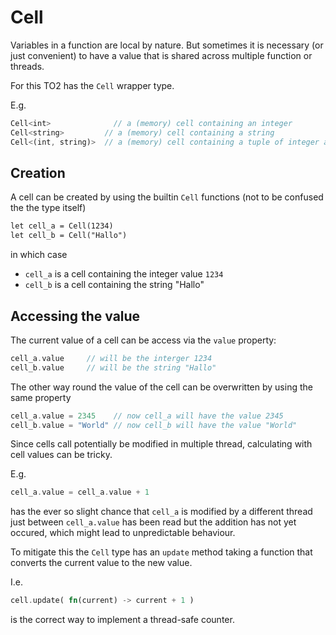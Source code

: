 # Cell

Variables in a function are local by nature.
But sometimes it is necessary (or just convenient) to have a value that is shared across multiple function or threads.

For this TO2 has the `Cell` wrapper type.

E.g.

```rust
Cell<int>              // a (memory) cell containing an integer
Cell<string>         // a (memory) cell containing a string
Cell<(int, string)>  // a (memory) cell containing a tuple of integer and string
```

## Creation

A cell can be created by using the builtin `Cell` functions (not to be confused the the type itself)

```rest
let cell_a = Cell(1234)
let cell_b = Cell("Hallo")
```
in which case

* `cell_a` is a cell containing the integer value `1234`
* `cell_b` is a cell containing the string "Hallo"

## Accessing the value

The current value of a cell can be access via the `value` property:

```rust
cell_a.value     // will be the interger 1234
cell_b.value     // will be the string "Hallo"
```

The other way round the value of the cell can be overwritten by using the same property

```rust
cell_a.value = 2345    // now cell_a will have the value 2345
cell_b.value = "World" // now cell_b will have the value "World"
```

Since cells call potentially be modified in multiple thread, calculating with cell values can be tricky.

E.g.

```rust
cell_a.value = cell_a.value + 1
```

has the ever so slight chance that `cell_a` is modified by a different thread just between `cell_a.value` has been read but the addition has not yet occured, which might lead to unpredictable behaviour.

To mitigate this the `Cell` type has an `update` method taking a function that converts the current value to the new value.

I.e.

```rust
cell.update( fn(current) -> current + 1 )
```
is the correct way to implement a thread-safe counter.
